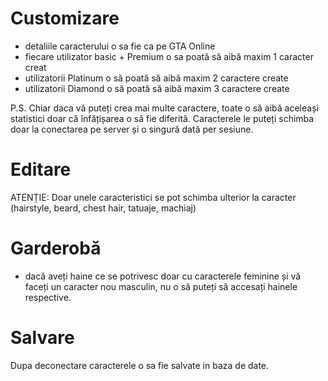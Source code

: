 # Customizare

- detaliile caracterului o sa fie ca pe GTA Online
- fiecare utilizator basic + Premium o sa poată să aibă maxim 1 caracter creat
- utilizatorii Platinum o să poată să aibă maxim 2 caractere create
- utilizatorii Diamond o să poată să aibă maxim 3 caractere create

P.S. Chiar daca vă puteți crea mai multe caractere, toate o să aibă aceleași statistici doar că înfățișarea o să fie diferită. 
Caracterele le puteți schimba doar la conectarea pe server și o singură dată per sesiune. 

# Editare
ATENȚIE: Doar unele caracteristici se pot schimba ulterior la caracter (hairstyle, beard, chest hair, tatuaje, machiaj)

# Garderobă

- dacă aveți haine ce se potrivesc doar cu caracterele feminine și vă faceți un caracter nou masculin, nu o să puteți să accesați hainele respective.

# Salvare
Dupa deconectare caracterele o sa fie salvate in baza de date.


